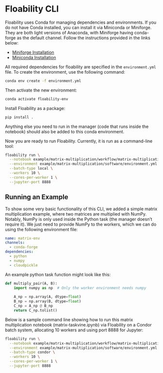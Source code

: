 # Floability CLI


Floability uses Conda for managing dependencies and environments. If you do not have Conda installed, you can install it via Miniconda or Miniforge. They are both light versions of Anaconda, with Miniforge having conda-forge as the default channel. Follow the instructions provided in the links below:

- [Miniforge Installation](https://github.com/conda-forge/miniforge)
- [Miniconda Installation](https://docs.anaconda.com/miniconda/install)

All required dependencies for floability are specified in the `environment.yml` file. To create the environment, use the following command:

```bash
conda env create -f environment.yml
```

Then activate the new environment:

```bash
conda activate floability-env
```

Install Floability as a package:

```bash
pip install .
```

Anything else you need to run in the manager (code that runs inside the notebook) should also be added to this conda environment.


Now you are ready to run Floability. Currently, it is run as a command-line tool:

```bash
floability run \
  --notebook example/matrix-multiplication/workflow/matrix-multiplication.ipynb \
  --environment example/matrix-multiplication/software/environment.yml \
  --batch-type local \
  --workers 10 \
  --cores-per-worker 1 \
  --jupyter-port 8888
```

## Running an Example
To show some very basic functionality of this CLI, we added a simple matrix multiplication example, where two matrices are multiplied with NumPy. Notably, NumPy is only used inside the Python task (the manager doesn’t require it). We just need to provide NumPy to the workers, which we can do using the following environment file:

```yaml
name: matrix-env
channels:
  - conda-forge
dependencies:
  - python
  - numpy
  - cloudpickle
```

An example python task function might look like this:

```python
def multiply_pair(A, B):
    import numpy as np  # Only the worker environment needs numpy
    
    A_np = np.array(A, dtype=float)
    B_np = np.array(B, dtype=float)
    C_np = A_np @ B_np
    return C_np.tolist()
```
Below is a sample command line showing how to run this matrix multiplication notebook (matrix-taskvine.ipynb) via Floability on a Condor batch system, allocating 10 workers and using port 8888 for Jupyter:

```bash
floability run \
  --notebook example/matrix-multiplication/workflow/matrix-multiplication.ipynb \
  --environment example/matrix-multiplication/software/environment.yml \
  --batch-type condor \
  --workers 10 \
  --cores-per-worker 1 \
  --jupyter-port 8888
```

